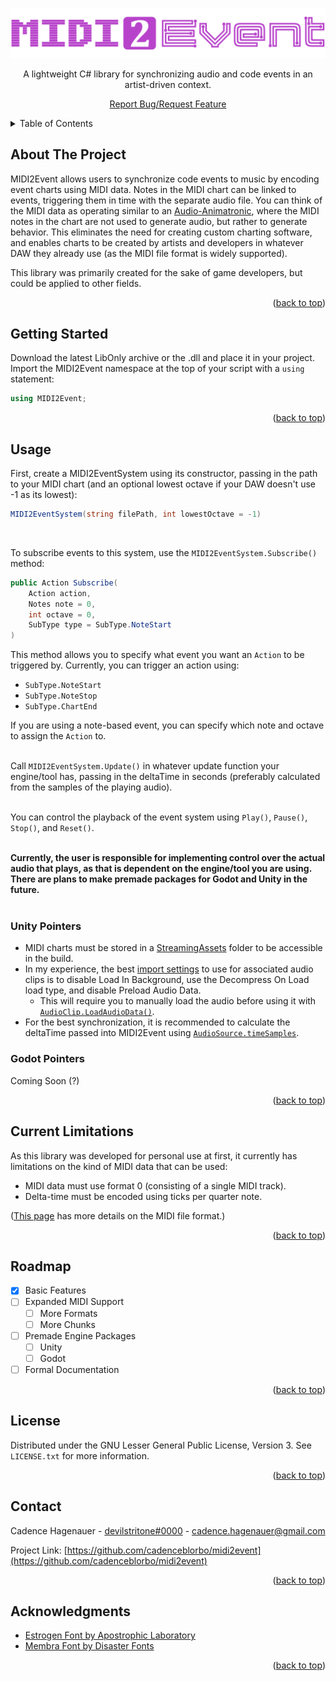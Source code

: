 <a id="readme-top"></a>

<br />
<div align="center">
  <a href="https://github.com/cadenceblorbo/midi2event">
    <img src="Logo.png" alt="MIDI2EventLogo" width="768">
  </a>
  <p align="center">A lightweight C# library for synchronizing audio and code events in an artist-driven context.</p>
  <p align="center"><a href="https://github.com/cadenceblorbo/midi2event/issues">Report Bug/Request Feature</a></p>
</div>

<details>
  <summary>Table of Contents</summary>
  <ol>
    <li><a href="#about-the-project">About The Project</a></li>
    <li><a href="#getting-started">Getting Started</a></li>
    <li>
      <a href="#usage">Usage</a>
      <ul>
        <li><a href="#unity-pointers">Unity Pointers</a></li>
      </ul>
      <ul>
        <li><a href="#godot-pointers">Godot Pointers</a></li>
      </ul>
    </li>
    <li><a href="#current-limitations">Current Limitations</a></li>
    <li><a href="#roadmap">Roadmap</a></li>
    <li><a href="#license">License</a></li>
    <li><a href="#contact">Contact</a></li>
    <li><a href="#Acknowledgments">Acknowledgments</a></li>
  </ol>
</details>


## About The Project

MIDI2Event allows users to synchronize code events to music by encoding event charts using MIDI data. Notes in the MIDI chart can be linked to events, triggering them in time with the separate audio file. You can think of the MIDI data as operating similar to an [Audio-Animatronic](https://en.wikipedia.org/wiki/Audio-Animatronics), where the MIDI notes in the chart are not used to generate audio, but rather to generate behavior. This eliminates the need for creating custom charting software, and enables charts to be created by artists and developers in whatever DAW they already use (as the MIDI file format is widely supported). 

This library was primarily created for the sake of game developers, but could be applied to other fields.

<p align="right">(<a href="#readme-top">back to top</a>)</p>


## Getting Started

Download the latest LibOnly archive or the .dll and place it in your project. Import the MIDI2Event namespace at the top of your script with a `using` statement:
```csharp
using MIDI2Event;
```

<p align="right">(<a href="#readme-top">back to top</a>)</p>


## Usage

First, create a MIDI2EventSystem using its constructor, passing in the path to your MIDI chart (and an optional lowest octave if your DAW doesn't use -1 as its lowest):
```csharp
MIDI2EventSystem(string filePath, int lowestOctave = -1)
```
<br/>

To subscribe events to this system, use the `MIDI2EventSystem.Subscribe()` method:
```csharp
public Action Subscribe(
    Action action,
    Notes note = 0,
    int octave = 0,
    SubType type = SubType.NoteStart
)
```
This method allows you to specify what event you want an `Action` to be triggered by. Currently, you can trigger an action using:
* `SubType.NoteStart`
* `SubType.NoteStop`
* `SubType.ChartEnd`

If you are using a note-based event, you can specify which note and octave to assign the `Action` to.
<br/>
<br/>

Call `MIDI2EventSystem.Update()` in whatever update function your engine/tool has, passing in the deltaTime in seconds (preferably calculated from the samples of the playing audio).
<br/>
<br/>

You can control the playback of the event system using `Play()`, `Pause()`, `Stop()`, and `Reset()`.
<br/>
<br/>

**Currently, the user is responsible for implementing control over the actual audio that plays, as that is dependent on the engine/tool you are using. There are plans to make premade packages for Godot and Unity in the future.**
<br/>
<br/>

### Unity Pointers

* MIDI charts must be stored in a [StreamingAssets](https://docs.unity3d.com/Manual/StreamingAssets.html) folder to be accessible in the build.
* In my experience, the best [import settings](https://docs.unity3d.com/Manual/class-AudioClip.html) to use for associated audio clips is to disable Load In Background, use the Decompress On Load load type, and disable Preload Audio Data.
  * This will require you to manually load the audio before using it with [`AudioClip.LoadAudioData()`](https://docs.unity3d.com/6000.0/Documentation/ScriptReference/AudioClip.LoadAudioData.html).
* For the best synchronization, it is recommended to calculate the deltaTime passed into MIDI2Event using [`AudioSource.timeSamples`](https://docs.unity3d.com/6000.0/Documentation/ScriptReference/AudioSource-timeSamples.html).

### Godot Pointers

Coming Soon (?)

<p align="right">(<a href="#readme-top">back to top</a>)</p>


## Current Limitations
As this library was developed for personal use at first, it currently has limitations on the kind of MIDI data that can be used:
* MIDI data must use format 0 (consisting of a single MIDI track).
* Delta-time must be encoded using ticks per quarter note.

([This page](http://www.music.mcgill.ca/~ich/classes/mumt306/StandardMIDIfileformat.html) has more details on the MIDI file format.)

<p align="right">(<a href="#readme-top">back to top</a>)</p>


## Roadmap

- [x] Basic Features
- [ ] Expanded MIDI Support
    - [ ] More Formats
    - [ ] More Chunks
- [ ] Premade Engine Packages
    - [ ] Unity
    - [ ] Godot
- [ ] Formal Documentation

<p align="right">(<a href="#readme-top">back to top</a>)</p>


## License

Distributed under the GNU Lesser General Public License, Version 3. See `LICENSE.txt` for more information.

<p align="right">(<a href="#readme-top">back to top</a>)</p>


## Contact

Cadence Hagenauer - [devilstritone#0000](https://discord.com/users/302985879666950144) - cadence.hagenauer@gmail.com

Project Link: [https://github.com/cadenceblorbo/midi2event](https://github.com/cadenceblorbo/midi2event)

<p align="right">(<a href="#readme-top">back to top</a>)</p>


## Acknowledgments

* [Estrogen Font by Apostrophic Laboratory](https://luc.devroye.org/fonts-24297.html)
* [Membra Font by Disaster Fonts](http://disasterfonts.co.uk/)

<p align="right">(<a href="#readme-top">back to top</a>)</p>

